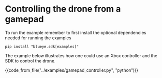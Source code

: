 # Controlling the drone from a gamepad

To run the example remember to first install the optional dependencies needed for running the examples
``` shell
pip install "blueye.sdk[examples]"
```

The example below illustrates how one could use an Xbox controller and the SDK to control the drone.

{{code_from_file("../examples/gamepad_controller.py", "python")}}
